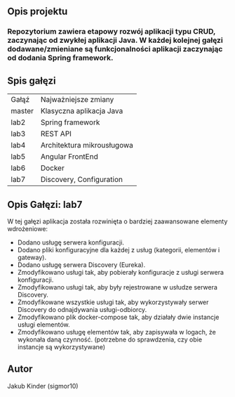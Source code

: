<h2> Opis projektu</h2>

<h3>Repozytorium zawiera etapowy rozwój aplikacji typu CRUD, zaczynając od zwykłej aplikacji Java. W każdej kolejnej gałęzi dodawane/zmieniane są funkcjonalności aplikacji zaczynając od dodania Spring framework.</h3>

<h2>Spis gałęzi</h2>

<table>
  <tr>
    <td>Gałąź</td>
    <td>Najważniejsze zmiany</td>
  </tr>
  
  <tr>
    <td>master</td>
    <td>Klasyczna aplikacja Java</td>
  </tr>
  
  <tr>
    <td>lab2</td>
    <td>Spring framework</td>
  </tr>
  
  <tr>
    <td>lab3</td>
    <td>REST API</td>
  </tr>
  
  <tr>
    <td>lab4</td>
    <td>Architektura mikrousługowa</td>
  </tr>
  
  <tr>
    <td>lab5</td>
    <td>Angular FrontEnd</td>
  </tr>
  
  <tr>
    <td>lab6</td>
    <td>Docker</td>
  </tr>
  
  <tr>
    <td>lab7</td>
    <td>Discovery, Configuration</td>
  </tr>
</table>

<h2>Opis Gałęzi: lab7</h2>
<p>W tej gałęzi aplikacja została rozwinięta o bardziej zaawansowane elementy wdrożeniowe:</p>

- Dodano usługę serwera konfiguracji.
- Dodano pliki konfiguracyjne dla każdej z usług (kategorii, elementów i gateway).
- Dodano usługę serwera Discovery (Eureka).
- Zmodyfikowano usługi tak, aby pobierały konfiguracje z usługi serwera konfiguracji.
- Zmodyfikowano usługi tak, aby były rejestrowane w usłudze serwera Discovery.
- Zmodyfikowane wszystkie usługi tak, aby wykorzystywały serwer Discovery do odnajdywania usługi-odbiorcy.
- Zmodyfikowano plik docker-compose tak, aby działały dwie instancje usługi elementów.
- Zmodyfikowano usługę elementów tak, aby zapisywała w logach, że wykonała daną czynność. (potrzebne do sprawdzenia, czy obie instancje są wykorzystywane)

<h2>Autor</h2>
Jakub Kinder (sigmor10)
